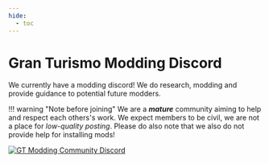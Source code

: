 ```yaml
---
hide:
  - toc
---
```


# Gran Turismo Modding Discord

We currently have a modding discord! We do research, modding and provide guidance to potential future modders.

!!! warning "Note before joining"
    We are a ***mature*** community aiming to help and respect each others's work. We expect members to be civil, we are not a place for *low-quality posting*. Please do also note that we also do not provide help for installing mods!

  [![GT Modding Community Discord](https://discordapp.com/api/guilds/775896906500538378/widget.png?style=banner2&raw=true)](https://discord.gg/YbJjbYEKzB)

